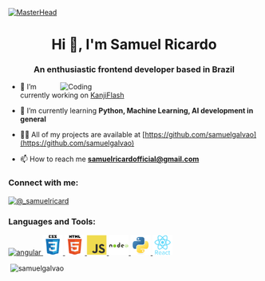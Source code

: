 [![MasterHead](https://www.google.com/url?sa=i&url=https%3A%2F%2Fgithub.com%2FWenmuZhou&psig=AOvVaw1FY8PFzE21b-K5Z-KLqqAy&ust=1678817820064000&source=images&cd=vfe&ved=0CA8QjRxqFwoTCMier_DB2f0CFQAAAAAdAAAAABAE)]([https://rishavchanda.io](http://ww25.rishavchanda.io/?subid1=20230314-0519-1025-8693-fee2bc0a19ef))

<h1 align="center">Hi 👋, I'm Samuel Ricardo</h1>
<h3 align="center">An enthusiastic frontend developer based in Brazil</h3>
<img align="right" alt="Coding" width="400" src="https://www.google.com/url?sa=i&url=https%3A%2F%2Fmedium.com%2F%40jalexis%2Fmy-journey-as-a-new-programmer-62dced88cb35&psig=AOvVaw3W7Nk8T4PzxguLOBzvX3CV&ust=1678817648579000&source=images&cd=vfe&ved=0CA8QjRxqFwoTCLCc2J7B2f0CFQAAAAAdAAAAABAQ">

- 🔭 I’m currently working on [KanjiFlash](https://github.com/samuelgalvao/Kanji-Flash.git)

- 🌱 I’m currently learning **Python, Machine Learning, AI development in general**

- 👨‍💻 All of my projects are available at [https://github.com/samuelgalvao](https://github.com/samuelgalvao)

- 📫 How to reach me **samuelricardofficial@gmail.com**

<h3 align="left">Connect with me:</h3>
<p align="left">
<a href="https://instagram.com/@_samuelricard" target="blank"><img align="center" src="https://raw.githubusercontent.com/rahuldkjain/github-profile-readme-generator/master/src/images/icons/Social/instagram.svg" alt="@_samuelricard" height="30" width="40" /></a>
</p>

<h3 align="left">Languages and Tools:</h3>
<p align="left"> <a href="https://angular.io" target="_blank" rel="noreferrer"> <img src="https://angular.io/assets/images/logos/angular/angular.svg" alt="angular" width="40" height="40"/> </a> <a href="https://www.w3schools.com/css/" target="_blank" rel="noreferrer"> <img src="https://raw.githubusercontent.com/devicons/devicon/master/icons/css3/css3-original-wordmark.svg" alt="css3" width="40" height="40"/> </a> <a href="https://www.w3.org/html/" target="_blank" rel="noreferrer"> <img src="https://raw.githubusercontent.com/devicons/devicon/master/icons/html5/html5-original-wordmark.svg" alt="html5" width="40" height="40"/> </a> <a href="https://developer.mozilla.org/en-US/docs/Web/JavaScript" target="_blank" rel="noreferrer"> <img src="https://raw.githubusercontent.com/devicons/devicon/master/icons/javascript/javascript-original.svg" alt="javascript" width="40" height="40"/> </a> <a href="https://nodejs.org" target="_blank" rel="noreferrer"> <img src="https://raw.githubusercontent.com/devicons/devicon/master/icons/nodejs/nodejs-original-wordmark.svg" alt="nodejs" width="40" height="40"/> </a> <a href="https://www.python.org" target="_blank" rel="noreferrer"> <img src="https://raw.githubusercontent.com/devicons/devicon/master/icons/python/python-original.svg" alt="python" width="40" height="40"/> </a> <a href="https://reactjs.org/" target="_blank" rel="noreferrer"> <img src="https://raw.githubusercontent.com/devicons/devicon/master/icons/react/react-original-wordmark.svg" alt="react" width="40" height="40"/> </a> </p>

<p>&nbsp;<img align="center" src="https://github-readme-stats.vercel.app/api?username=samuelgalvao&show_icons=true&locale=en" alt="samuelgalvao" /></p>
